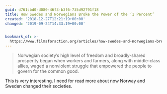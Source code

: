 ```yaml
---
guid: d761cbd0-d080-46f3-b3f6-735d92791f18
title: How Swedes and Norwegians Broke the Power of the ‘1 Percent’
created: '2018-12-27T12:21:19+00:00'
changed: '2019-09-24T14:33:19+00:00'


bookmark_of: >-
  https://www.filmsforaction.org/articles/how-swedes-and-norwegians-broke-the-power-of-the-1-percent/
---
```


> Norwegian society’s high level of freedom and broadly-shared prosperity began when workers and farmers, along with middle-class allies, waged a nonviolent struggle that empowered the people to govern for the common good.

This is very interesting. I need for read more about now Norway and Sweden changed their societies. 
